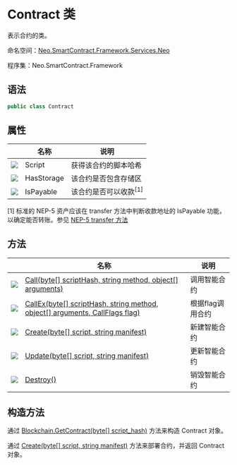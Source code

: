 # Contract 类

表示合约的类。

命名空间：[Neo.SmartContract.Framework.Services.Neo](../neo.md)

程序集：Neo.SmartContract.Framework

## 语法

```c#
public class Contract
```

## 属性

|                                                        | 名称       | 说明                             |
| ------------------------------------------------------ | ---------- | -------------------------------- |
| ![](https://i-msdn.sec.s-msft.com/dynimg/IC74937.jpeg) | Script     | 获得该合约的脚本哈希             |
| ![](https://i-msdn.sec.s-msft.com/dynimg/IC74937.jpeg) | HasStorage | 该合约是否包含存储区             |
| ![](https://i-msdn.sec.s-msft.com/dynimg/IC74937.jpeg) | IsPayable  | 该合约是否可以收款<sup>[1]</sup> |

[1] 标准的 NEP-5 资产应该在 transfer 方法中判断收款地址的 IsPayable 功能，以确定能否转账。参见 [NEP-5 transfer 方法]( https://github.com/neo-project/proposals/blob/master/nep-5.mediawiki#transfer )

## 方法

|                                          | 名称                                       | 说明              |
| ---------------------------------------- | ---------------------------------------- | --------------- |
| ![](https://i-msdn.sec.s-msft.com/dynimg/IC91302.jpeg) | [Call(byte\[\] scriptHash, string method, object\[\] arguments)](Contract/Call.md) | 调用智能合约    |
| ![](https://i-msdn.sec.s-msft.com/dynimg/IC91302.jpeg) | [CallEx(byte\[\] scriptHash, string method, object\[\] arguments, CallFlags flag)](Contract/CallEx.md) | 根据flag调用合约    |
| ![](https://i-msdn.sec.s-msft.com/dynimg/IC91302.jpeg) | [Create(byte\[\] script, string manifest)](Contract/Create.md)      | 新建智能合约 |
| ![](https://i-msdn.sec.s-msft.com/dynimg/IC91302.jpeg) | [Update(byte\[\] script, string manifest)](Contract/Update.md)       | 更新智能合约 |
| ![](https://i-msdn.sec.s-msft.com/dynimg/IC91302.jpeg) | [Destroy()](Contract/Destroy.md)         | 销毁智能合约 |

## 构造方法

通过 [Blockchain.GetContract(byte\[\] script_hash)](Blockchain/GetContract.md) 方法来构造 Contract 对象。

通过 [Create(byte\[\] script, string manifest)](Contract/Create.md) 方法来部署合约，并返回 Contract 对象。
